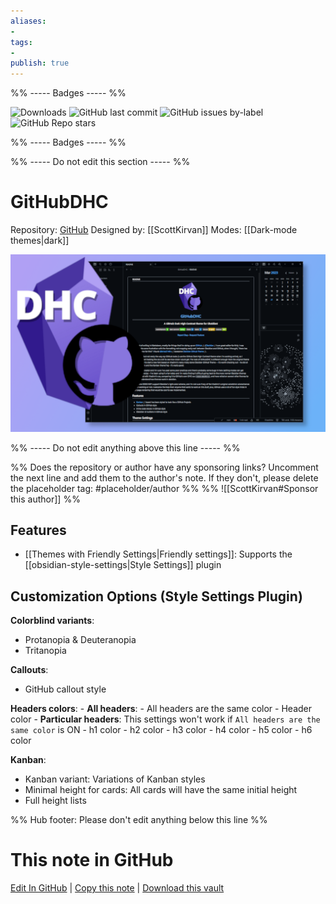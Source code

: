 ```yaml
---
aliases:
- 
tags: 
- 
publish: true
---
```


%% ----- Badges ----- %%

![Downloads](https://img.shields.io/badge/downloads-7711-573E7A?style=for-the-badge&logo=)
![GitHub last commit](https://img.shields.io/github/last-commit/ScottKirvan/GitHubDHC?color=573E7A&label=last%20update&logo=github&style=for-the-badge)
![GitHub issues by-label](https://img.shields.io/github/issues/ScottKirvan/GitHubDHC/help%20wanted?color=573E7A&logo=github&style=for-the-badge) 
![GitHub Repo stars](https://img.shields.io/github/stars/ScottKirvan/GitHubDHC?color=573E7A&logo=github&style=for-the-badge)

%% ----- Badges ----- %%

%% ----- Do not edit this section ----- %%

# GitHubDHC

Repository: [GitHub](https://github.com/ScottKirvan/GitHubDHC)
Designed by: [[ScottKirvan]]
Modes: [[Dark-mode themes|dark]]



![screenshot](https://github.com/ScottKirvan/GitHubDHC/raw/HEAD/imgs/thumbnail.png)

%% ----- Do not edit anything above this line ----- %% 

%% Does the repository or author have any sponsoring links? Uncomment the next line and add them to the author's note. If they don't, please delete the placeholder tag: #placeholder/author %%
%% ![[ScottKirvan#Sponsor this author]] %%


## Features

- [[Themes with Friendly Settings|Friendly settings]]: Supports the [[obsidian-style-settings|Style Settings]] plugin

## Customization Options (Style Settings Plugin) 

**Colorblind variants**: 
- Protanopia & Deuteranopia
- Tritanopia

**Callouts**: 
- GitHub callout style

**Headers colors**: 
    - **All headers**: 
        - All headers are the same color
        - Header color
    - **Particular headers**: This settings won't work if `All headers are the same color` is ON
        - h1 color
        - h2 color
        - h3 color
        - h4 color
        - h5 color
        - h6 color

**Kanban**: 
- Kanban variant: Variations of Kanban styles
- Minimal height for cards: All cards will have the same initial height
- Full height lists


%% Hub footer: Please don't edit anything below this line %%

# This note in GitHub

<span class="git-footer">[Edit In GitHub](https://github.dev/obsidian-community/obsidian-hub/blob/main/02%20-%20Community%20Expansions/02.05%20All%20Community%20Expansions/Themes/GitHubDHC.md "git-hub-edit-note") | [Copy this note](https://raw.githubusercontent.com/obsidian-community/obsidian-hub/main/02%20-%20Community%20Expansions/02.05%20All%20Community%20Expansions/Themes/GitHubDHC.md "git-hub-copy-note") | [Download this vault](https://github.com/obsidian-community/obsidian-hub/archive/refs/heads/main.zip "git-hub-download-vault") </span>
